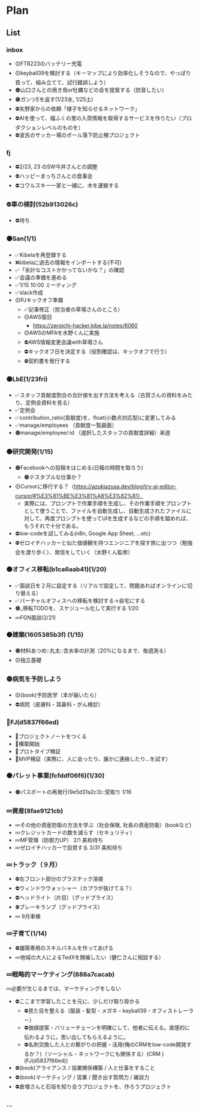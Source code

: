 # Plan
## List
### inbox
- 🟡FTR223のバッテリー充電
- 🟡keyball39を検討する（キーマップにより効率化しそうなので、やっぱり買って、組み立てて、試行錯誤しよう）
- 🟠山口さんとの焼き鳥or牡蠣などの会を提案する（防音したい）
- 🟠ガンツEを返す(1/23水, 1/25土)
- ⛔️矢野家からの依頼「様子を知らせるネットワーク」
- ⛔️AIを使って、福ふくの里の入荷情報を取得するサービスを作りたい（プロダクションレベルのものを）
- ⛔️波呂のサッカー場のボール落下防止柵プロジェクト

### fj
- ⛔️2/23, 23 のSW今井さんとの調整
- ⛔️ハッピーまっちさんとの食事会
- ⛔️コワルスキー一家と一緒に、木を運搬する

### ⛔️車の検討(52b913026c)
- ⛔️待ち

### 🟠San(1/1)
- ✅Kibelaを再登録する
- ❌kibelaに過去の情報をインポートする(不可)
- ✅「余計なコストかかってないかな？」の確認
- ✅会議の準備を進める
- ✅1/15 10:00 ミーティング
- ✅slack作成
- 🟡PJキックオフ準備
  - ✅記事修正（担当者の草場さんのところ）
  - 🟡AWS復旧
    - https://zeroichi-hacker.kibe.la/notes/6060
  - 🟡AWSのMFAを水野くんに実施
  - ⛔️AWS情報変更会議with草場さん
  - ⛔️キックオフ日を決定する（役割確認は、キックオフで行う）
  - ⛔️契約書を発行する

### 🟠LbE(1/23fri)
- ✅スタッフ貢献度割合の合計値を出す方法を考える（古賀さんの資料をみたり、定例会資料を見る）
- ✅定例会
- ✅contribution_ratio(貢献度)を、float(小数点対応型)に変更してみる
- ✅manage/employees （貢献度一覧画面）
- 🟠manage/employee/:id （選択したスタッフの貢献度詳細）来週

### 🟠研究開発(1/15)
- 🟠Facebookへの投稿をはじめる(日報の時間を取ろう)
  - 🟠テスタブルな仕事か？
- 🟡Cursorに移行する？（https://azukiazusa.dev/blog/try-ai-editor-cursor/#%E3%81%BE%E3%81%A8%E3%82%81）
  - 実際には、プロンプトで作業手順を生成し、その作業手順をプロンプトとして使うことで、ファイルを自動生成し、自動生成されたファイルに対して、再度プロンプトを使ってUIを生成するなどの手順を踏めれば、もうそれで十分である。
- ⛔️low-codeを試してみる(n8n, Google App Sheet, ...etc)
- ⛔️ゼロイチハッカーと似た価値観を持つエンジニアを探す旅に出つつ（勉強会を渡り歩く）、発信をしていく（水野くん監修）

### 🟠オフィス移転(b1ca6aab41)(1/20)
- ✅面談日を２月に設定する（リアルで設定して、問題あればオンラインに切り替える）
- ✅バーチャルオフィスへの移転を検討する→自宅にする
- 🟠_移転TODOを、スケジュール化して実行する 1/20
- 💤FGN面談(2/21)

### 🟠建築(1605385b3f) (1/15)
- 🟠材料あつめ::丸太::含水率の計測（20%になるまで、毎週測る）
- 🟡独立基礎

### 🟡病気を予防しよう
- 🟡(book)予防医学（本が届いたら）
- ⛔️病院（皮膚科・耳鼻科・がん検診）

### 🐢FJ(d5837f66ed)
- 🐢プロジェクトノートをつくる
- 🐢構築開始
- 🐢プロトタイプ検証
- 🐢MVP検証（実際に、人に会ったり、誰かに連絡したり...を試す）

### 🟠パレット事業(fcfddf06f6)(1/30)
- 🟠パスポートの再発行(9e5d31a2c3)::受取り 1/16

### 💤資産(8fae9121cb)
- 💤その他の資産防衛の方法を学ぶ（社会保険, 社長の資産防衛）(bookなど)
- 💤クレジットカードの数を減らす（セキュリティ）
- 💤MF管理（防御力UP） 2/1 美和待ち
- 💤ゼロイチハッカーで投資する 3/31 美和待ち


### 💤トラック（９月）
- ⛔️左フロント部分のプラスチック溶接
- ⛔️ウィンドウウォッシャー（カプラが抜けてる？）
- ⛔️ヘッドライト（片目）（グッドプライス）
- ⛔️ブレーキランプ（グッドプライス）
- 💤 9月車検

### 💤子育て(1/14)
- ⛔️雄陽専用のスキルパネルを作ってあげる
- 💤地域の大人によるTedXを開催したい（健仁さんに相談する）

### 💤戦略的マーケティング(888a7cacab)
💤必要が生じるまでは、マーケティングをしない
- ⛔️ここまで学習したことを元に、少しだけ取り掛かる
  - ⛔️見た目を整える（服装・髪型・メガネ・keyball39・オフィストレーラー）
  - ⛔️価値提案・バリューチェーンを明確にして、他者に伝える。直感的に伝わるように。思い出してもらえるように。
  - ⛔️名刺交換した人との繋がりの把握・活用(俺のCRMをlow-code開発するか？)（ソーシャル・ネットワークにも関係する）(CRM )(FJ(d5837f66ed))
- ⛔️(book)アライアンス / 協業関係構築 / 人と仕事をすること
- ⛔️(book)マーケティング / 営業 / 聞き出す質問力 / 雑談力
- ⛔️倉増さんと石垣を知り合うプロジェクトを、作ろうプロジェクト

### ...

















